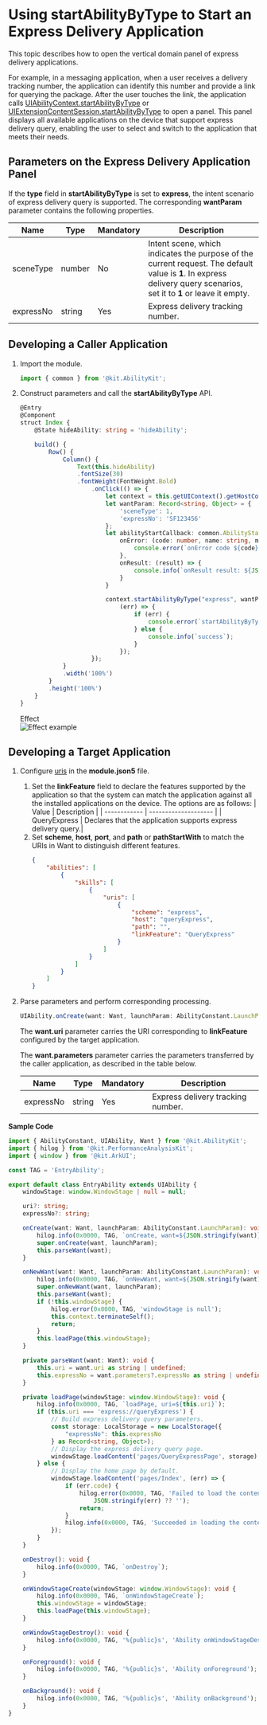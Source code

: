 # Using startAbilityByType to Start an Express Delivery Application

<!--Kit: Ability Kit-->
<!--Subsystem: AGC-->
<!--Owner: @liusu23-->
<!--Designer: @xukeke-->
<!--Tester: @lusq-->
<!--Adviser: @huipeizi-->

This topic describes how to open the vertical domain panel of express delivery applications.

For example, in a messaging application, when a user receives a delivery tracking number, the application can identify this number and provide a link for querying the package. After the user touches the link, the application calls [UIAbilityContext.startAbilityByType](../reference/apis-ability-kit/js-apis-inner-application-uiAbilityContext.md#startabilitybytype11) or [UIExtensionContentSession.startAbilityByType](../reference/apis-ability-kit/js-apis-app-ability-uiExtensionContentSession.md#startabilitybytype11) to open a panel. This panel displays all available applications on the device that support express delivery query, enabling the user to select and switch to the application that meets their needs.

## Parameters on the Express Delivery Application Panel

If the **type** field in **startAbilityByType** is set to **express**, the intent scenario of express delivery query is supported. The corresponding **wantParam** parameter contains the following properties.


| Name   | Type  | Mandatory| Description                                  |
| --------- | ------ | ---- | -------------------------------------- |
| sceneType | number | No  | Intent scene, which indicates the purpose of the current request. The default value is **1**. In express delivery query scenarios, set it to **1** or leave it empty.|
| expressNo | string | Yes  | Express delivery tracking number.                              |


## Developing a Caller Application

1. Import the module.
    ```ts
    import { common } from '@kit.AbilityKit';
    ```
2. Construct parameters and call the **startAbilityByType** API.
   
    ```ts
    @Entry
    @Component
    struct Index {
        @State hideAbility: string = 'hideAbility';

        build() {
            Row() {
                Column() {
                    Text(this.hideAbility)
                    .fontSize(30)
                    .fontWeight(FontWeight.Bold)
                        .onClick(() => {
                            let context = this.getUIContext().getHostContext() as common.UIAbilityContext;
                            let wantParam: Record<string, Object> = {
                                'sceneType': 1,
                                'expressNo': 'SF123456'
                            };
                            let abilityStartCallback: common.AbilityStartCallback = {
                                onError: (code: number, name: string, message: string) => {
                                    console.error(`onError code ${code} name: ${name} message: ${message}`);
                                },
                                onResult: (result) => {
                                    console.info(`onResult result: ${JSON.stringify(result)}`);
                                }
                            }

                            context.startAbilityByType("express", wantParam, abilityStartCallback,
                                (err) => {
                                    if (err) {
                                        console.error(`startAbilityByType fail, err: ${JSON.stringify(err)}`);
                                    } else {
                                        console.info(`success`);
                                    }
                                });
                        });
                }
                .width('100%')
            }
            .height('100%')
        }
    }
    ```
    
    Effect   
    ![Effect example](./figures/start-express-panel.png)

## Developing a Target Application

1. Configure [uris](../quick-start/module-configuration-file.md#skills) in the **module.json5** file.
    1. Set the **linkFeature** field to declare the features supported by the application so that the system can match the application against all the installed applications on the device. The options are as follows:
        | Value        | Description                |
        | ------------ | -------------------- |
        | QueryExpress | Declares that the application supports express delivery query.|
    2. Set **scheme**, **host**, **port**, and **path** or **pathStartWith** to match the URIs in Want to distinguish different features.
        ```json
        {
            "abilities": [
                {
                    "skills": [
                        {
                            "uris": [
                                {
                                    "scheme": "express",
                                    "host": "queryExpress",
                                    "path": "",
                                    "linkFeature": "QueryExpress"
                                }
                            ]
                        }
                    ]
                }
            ]
        }
        ```

2. Parse parameters and perform corresponding processing.

    ```ts
    UIAbility.onCreate(want: Want, launchParam: AbilityConstant.LaunchParam): void
    ```

    The **want.uri** parameter carries the URI corresponding to **linkFeature** configured by the target application.

    The **want.parameters** parameter carries the parameters transferred by the caller application, as described in the table below.
    
    | Name   | Type  | Mandatory| Description    |
    | --------- | ------ | ---- | -------- |
    | expressNo | string | Yes  | Express delivery tracking number.|

    

**Sample Code**

```ts
import { AbilityConstant, UIAbility, Want } from '@kit.AbilityKit';
import { hilog } from '@kit.PerformanceAnalysisKit';
import { window } from '@kit.ArkUI';

const TAG = 'EntryAbility';

export default class EntryAbility extends UIAbility {
    windowStage: window.WindowStage | null = null;

    uri?: string;
    expressNo?: string;

    onCreate(want: Want, launchParam: AbilityConstant.LaunchParam): void {
        hilog.info(0x0000, TAG, `onCreate, want=${JSON.stringify(want)}`);
        super.onCreate(want, launchParam);
        this.parseWant(want);
    }

    onNewWant(want: Want, launchParam: AbilityConstant.LaunchParam): void {
        hilog.info(0x0000, TAG, `onNewWant, want=${JSON.stringify(want)}`);
        super.onNewWant(want, launchParam);
        this.parseWant(want);
        if (!this.windowStage) {
            hilog.error(0x0000, TAG, 'windowStage is null');
            this.context.terminateSelf();
            return;
        }
        this.loadPage(this.windowStage);
    }

    private parseWant(want: Want): void {
        this.uri = want.uri as string | undefined;
        this.expressNo = want.parameters?.expressNo as string | undefined;
    }

    private loadPage(windowStage: window.WindowStage): void {
        hilog.info(0x0000, TAG, `loadPage, uri=${this.uri}`);
        if (this.uri === 'express://queryExpress') {
            // Build express delivery query parameters.
            const storage: LocalStorage = new LocalStorage({
                "expressNo": this.expressNo
            } as Record<string, Object>);
            // Display the express delivery query page.
            windowStage.loadContent('pages/QueryExpressPage', storage)
        } else {
            // Display the home page by default.
            windowStage.loadContent('pages/Index', (err) => {
                if (err.code) {
                    hilog.error(0x0000, TAG, 'Failed to load the content. Cause: %{public}s',
                        JSON.stringify(err) ?? '');
                    return;
                }
                hilog.info(0x0000, TAG, 'Succeeded in loading the content.');
            });
        }
    }

    onDestroy(): void {
        hilog.info(0x0000, TAG, `onDestroy`);
    }

    onWindowStageCreate(windowStage: window.WindowStage): void {
        hilog.info(0x0000, TAG, `onWindowStageCreate`);
        this.windowStage = windowStage;
        this.loadPage(this.windowStage);
    }

    onWindowStageDestroy(): void {
        hilog.info(0x0000, TAG, '%{public}s', 'Ability onWindowStageDestroy');
    }

    onForeground(): void {
        hilog.info(0x0000, TAG, '%{public}s', 'Ability onForeground');
    }

    onBackground(): void {
        hilog.info(0x0000, TAG, '%{public}s', 'Ability onBackground');
    }
}
```
